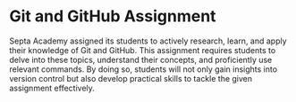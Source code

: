 # Git and GitHub Assignment
Septa Academy assigned its students to actively research, learn, and apply their knowledge of Git and GitHub. 
This assignment requires students to delve into these topics, understand their concepts, and proficiently use relevant commands. 
By doing so, students will not only gain insights into version control but also develop practical skills to tackle the given assignment effectively.
